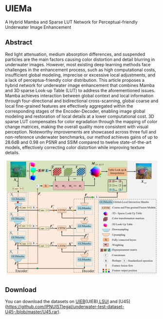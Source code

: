 # UIEMa
A Hybrid Mamba and Sparse LUT Network for Perceptual-friendly Underwater Image Enhancement
## Abstract
Red light attenuation, medium absorption differences, and suspended particles are the main factors causing color distortion and detail blurring in underwater images. However, most existing deep learning methods face challenges in the enhancement process, such as high computational costs, insufficient global modeling, imprecise or excessive local adjustments, and a lack of perceptua-friendly color distribution. This article proposes a hybrid network for underwater image enhancement that combines Mamba and 3D sparse Look-up Table (LUT) to address the aforementioned issues. Mamba achieves interaction between global context and local information through four-directional and bidirectional cross-scanning, global coarse and local fine-grained features are effectively aggregated within the corresponding stages of the Encoder-Decoder, enabling image global modeling and restoration of local details at a lower computational cost. 3D sparse LUT compensates for color egradation through the mapping of color change matrices, making the overall quality more consistent with visual perception. Noteworthy improvements are showcased across three full and non-reference underwater benchmarks, our method achieves gains of up to 28.6dB and 0.98 on PSNR and SSIM compared to twelve state-of-the-art models, effectively correcting color distortion while improving texture details. 

![image](https://github.com/SUIEDDM/UIEMa/blob/main/fig2.png)

## Download
 
You can download the datasets on [UIEB](https://li-chongyi.github.io/proj_benchmark.html)(UIEB),[LSUI](https://lintaopeng.github.io/_pages/UIE%20Project%20Page.html) and [U45] (https://github.com/IPNUISTlegal/underwater-test-dataset-U45-/blob/master/U45.rar).

